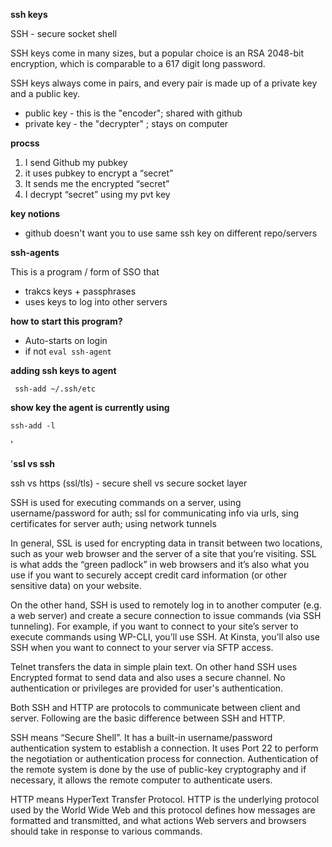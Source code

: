 

**ssh keys**

SSH - secure socket shell

SSH keys come in many sizes, but a popular choice is an RSA 2048-bit encryption, which is comparable to a 617 digit long password.

SSH keys always come in pairs, and every pair is made up of a private key and a public key.

- public key - this is the "encoder"; shared with github
- private key - the "decrypter" ; stays on computer

 __procss__

1. I send Github my pubkey
2. it uses pubkey to encrypt a “secret”
3. It sends me the encrypted “secret”
4. I decrypt “secret” using my pvt key

__key notions__

- github doesn't want you to use same ssh key on different repo/servers

**ssh-agents**

This is a program / form of SSO that

- trakcs keys + passphrases
- uses keys to log into other servers

**how to start this program?** 

-  Auto-starts on login
- if not `eval ssh-agent`

**adding ssh keys to agent**

```
 ssh-add ~/.ssh/etc
```

**show key the agent is currently using**

```
ssh-add -l
```

'



'**ssl vs ssh**

ssh vs https (ssl/tls) - secure shell vs secure socket layer

SSH is used for executing commands on a server, using username/password for auth;
ssl for communicating info via urls, sing certificates for server auth; using network tunnels

In general, SSL is used for encrypting data in transit between two locations, such as your web browser and the server of a site that you’re visiting. SSL is what adds the “green padlock” in web browsers and it’s also what you use if you want to securely accept credit card information (or other sensitive data) on your website.

On the other hand, SSH is used to remotely log in to another computer (e.g. a web server) and create a secure connection to issue commands (via SSH tunneling). For example, if you want to connect to your site’s server to execute commands using WP-CLI, you’ll use SSH. At Kinsta, you’ll also use SSH when you want to connect to your server via SFTP access.


Telnet transfers the data in simple plain text. On other hand SSH uses Encrypted format to send data and also uses a secure channel. No authentication or privileges are provided for user's authentication.

Both SSH and HTTP are protocols to communicate between client and server. Following are the basic difference between SSH and HTTP.

SSH means “Secure Shell”. It has a built-in username/password authentication system to establish a connection. It uses Port 22 to perform the negotiation or authentication process for connection. Authentication of the remote system is done by the use of public-key cryptography and if necessary, it allows the remote computer to authenticate users.

HTTP means HyperText Transfer Protocol. HTTP is the underlying protocol used by the World Wide Web and this protocol defines how messages are formatted and transmitted, and what actions Web servers and browsers should take in response to various commands.